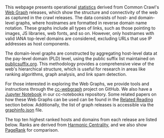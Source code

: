 This webpage presents operational [statistics](https://webgraph.di.unimi.it/docs/it/unimi/dsi/webgraph/Stats.html) derived from Common Crawl's [Web Graph](https://commoncrawl.org/web-graphs) releases, which show the structure and connectivity of the web as captured in the crawl releases. The data consists of host- and domain-level graphs, where hostnames are formatted in reverse domain name notation. These graphs include all types of links, such as those pointing to images, JS libraries, web fonts, and so on. However, only hostnames with valid IANA top-level domains are considered, excluding URLs that use IP addresses as host components.

The domain-level graphs are constructed by aggregating host-level data at the pay-level domain (PLD) level, using the public suffix list maintained on [publicsuffix.org](https://publicsuffix.org). This methodology provides a comprehensive view of the web's hierarchical structure, which is useful for research in areas like ranking algorithms, graph analysis, and link spam detection.

For those interested in exploring the Web Graphs, we provide tools and instructions through the [cc-webgraph](https://github.com/commoncrawl/cc-webgraph) project on GitHub. We also have a [Jupyter Notebook](https://github.com/commoncrawl/cc-notebooks/blob/main/cc-webgraph-statistics/topology_stats.ipynb) in our cc-notebooks repository.  Some related papers on how these Web Graphs can be used can be found in the [Related Reading](#related-reading) section below. Additionally, the list of graph releases is accessible via the [graphinfo.json](https://index.commoncrawl.org/graphinfo.json) file.

The top ten highest ranked hosts and domains from each release are listed below. Ranks are derived from [Harmonic Centrality](https://en.wikipedia.org/wiki/Centrality), and we also show [PageRank](https://en.wikipedia.org/wiki/PageRank) for comparison.
